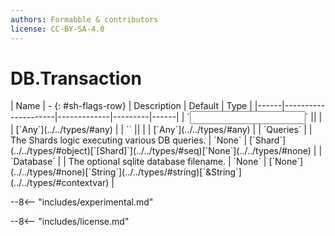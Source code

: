 ```yaml
---
authors: Formabble & contributors
license: CC-BY-SA-4.0
---
```



# DB.Transaction

<div class="sh-parameters" markdown="1">
| Name | - {: #sh-flags-row} | Description | Default | Type |
|------|---------------------|-------------|---------|------|
| `<input>` || | | [`Any`](../../types/#any) |
| `<output>` || | | [`Any`](../../types/#any) |
| `Queries` |  | The Shards logic executing various DB queries. | `None` | [`Shard`](../../types/#object)[`[Shard]`](../../types/#seq)[`None`](../../types/#none) |
| `Database` |  | The optional sqlite database filename. | `None` | [`None`](../../types/#none)[`String`](../../types/#string)[`&String`](../../types/#contextvar) |

</div>

--8<-- "includes/experimental.md"



--8<-- "includes/license.md"

